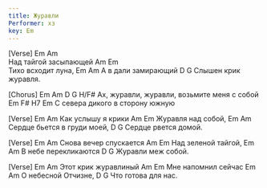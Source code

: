 ```yaml
---
title: Журавли
Performer: хз
key: Em
---
```

[Verse]
Em                         Am                  
Над тайгой засыпающей 
Am                         Em   
Тихо всходит луна,
Em                  Am
А в дали замирающий
D                                G
Слышен крик журавля.

[Chorus]
Em            Am        D         G    H/F#
Ах, журавли, журавли, возьмите меня с собой
Em      F#   H7                Em
С севера дикого в сторону южную

[Verse]
Em                         Am
Как услышу я крики 
Am                         Em
Журавля над собой,
Em                         Am
Сердце бьется в груди моей,
D                                G
Сердце рвется домой.


[Verse]
Em                         Am
Снова вечер спускается 
Am                         Em
Над зеленой тайгой,
Em                         Am
В небе перекликаются 
D                                G
Журавли меж собой.

[Verse]
Em                         Am
Этот крик журавлиный 
Am                         Em
Мне напомнил сейчас 
Em                         Am
О небесной Отчизне,
D                                G
Что готова для нас. 